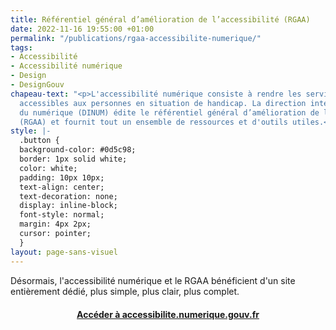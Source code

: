 ```yaml
---
title: Référentiel général d’amélioration de l’accessibilité (RGAA)
date: 2022-11-16 19:55:00 +01:00
permalink: "/publications/rgaa-accessibilite-numerique/"
tags:
- Accessibilité
- Accessibilité numérique
- Design
- DesignGouv
chapeau-text: "<p>L'accessibilité numérique consiste à rendre les services en ligne
  accessibles aux personnes en situation de handicap. La direction interministérielle
  du numérique (DINUM) édite le référentiel général d’amélioration de l’accessibilité
  (RGAA) et fournit tout un ensemble de ressources et d'outils utiles.</p>"
style: |-
  .button {
  background-color: #0d5c98;
  border: 1px solid white;
  color: white;
  padding: 10px 10px;
  text-align: center;
  text-decoration: none;
  display: inline-block;
  font-style: normal;
  margin: 4px 2px;
  cursor: pointer;
  }
layout: page-sans-visuel
---
```


<div class="exergue">Désormais, l'accessibilité numérique et le RGAA bénéficient d'un site entièrement dédié, plus simple, plus clair, plus complet.
<div style="margin-bottom: 10px; margin-top: 20px" align="center"><a href="https://accessibilite.numerique.gouv.fr" class="button" alt="Accéder à accessibilite.numerique.gouv.fr - Lien externe"><b>Accéder à accessibilite.numerique.gouv.fr</b></a> </div>
</div>